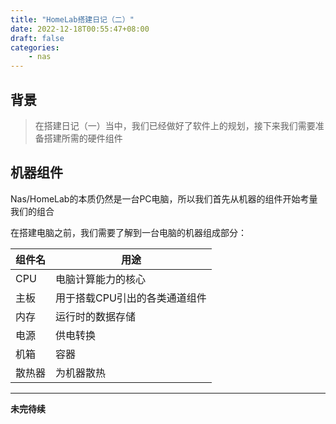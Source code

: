 ```yaml
---
title: "HomeLab搭建日记（二）"
date: 2022-12-18T00:55:47+08:00
draft: false 
categories: 
    - nas
---
```


## 背景

> 在搭建日记（一）当中，我们已经做好了软件上的规划，接下来我们需要准备搭建所需的硬件组件

## 机器组件

Nas/HomeLab的本质仍然是一台PC电脑，所以我们首先从机器的组件开始考量我们的组合

在搭建电脑之前，我们需要了解到一台电脑的机器组成部分：

| 组件名 | 用途                          |
| ------ | ----------------------------- |
| CPU    | 电脑计算能力的核心            |
| 主板   | 用于搭载CPU引出的各类通道组件 |
| 内存   | 运行时的数据存储              |
| 电源   | 供电转换                      |
| 机箱   | 容器                          |
| 散热器 | 为机器散热                    |

---

**未完待续**
